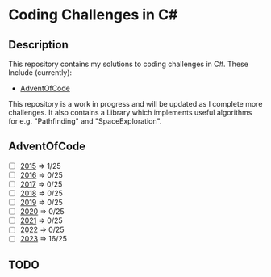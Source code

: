# Coding Challenges in C#

## Description

This repository contains my solutions to coding challenges in C#.
These Include (currently):

- [AdventOfCode](https://adventofcode.com/)

This repository is a work in progress and will be updated as I complete more challenges.
It also contains a Library which implements useful algorithms for e.g. "Pathfinding" and "SpaceExploration".

## AdventOfCode

- [ ] [2015](./AdventOfCode/2015/AdventOfCode2015.md) => 1/25
- [ ] [2016](./AdventOfCode/2016/AdventOfCode2016.md) => 0/25
- [ ] [2017](./AdventOfCode/2017/AdventOfCode2017.md) => 0/25
- [ ] [2018](./AdventOfCode/2018/AdventOfCode2018.md) => 0/25
- [ ] [2019](./AdventOfCode/2019/AdventOfCode2019.md) => 0/25
- [ ] [2020](./AdventOfCode/2020/AdventOfCode2020.md) => 0/25
- [ ] [2021](./AdventOfCode/2021/AdventOfCode2021.md) => 0/25
- [ ] [2022](./AdventOfCode/2022/AdventOfCode2022.md) => 0/25
- [ ] [2023](./AdventOfCode/2023/AdventOfCode2023.md) => 16/25

## TODO
